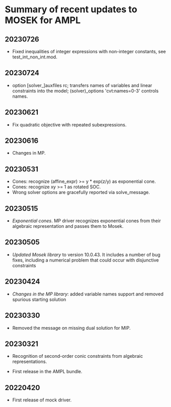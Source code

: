 Summary of recent updates to MOSEK for AMPL
===========================================

## 20230726
- Fixed inequalities of integer expressions with
  non-integer constants, see test_int_non_int.mod.


## 20230724
- option [solver_]auxfiles rc; transfers names
	of variables and linear constraints into the model;
	(solver)_options 'cvt:names=0-3' controls names.


## 20230621
- Fix quadratic objective with repeated subexpressions.


## 20230616
- Changes in MP.


## 20230531
- Cones: recognize (affine_expr) >= y * exp(z/y)
  as exponential cone.
- Cones: recognize xy >= 1 as rotated SOC.
- Wrong solver options are gracefully reported via
  solve_message.


## 20230515
- *Exponential cones*. MP driver recognizes exponential
  cones from their algebraic representation and passes
  them to Mosek.


## 20230505
- *Updated Mosek library* to version 10.0.43. It includes a 
  number of bug fixes, including a numerical problem that 
  could occur with disjunctive constraints


## 20230424
- *Changes in the MP library*: added variable names support
  and removed spurious starting solution
  

## 20230330
- Removed the message on missing dual solution for MIP.


## 20230321
- Recognition of second-order conic constraints
  from algebraic representations.

- First release in the AMPL bundle.


## 20220420
- First release of mock driver.
